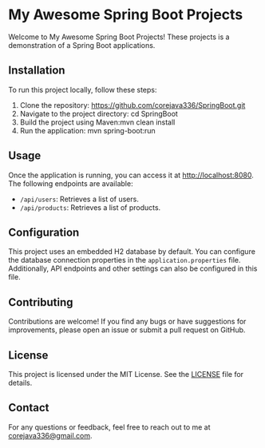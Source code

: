 # My Awesome Spring Boot Projects

Welcome to My Awesome Spring Boot Projects! These projects is a demonstration of a  Spring Boot applications.

## Installation

To run this project locally, follow these steps:

1. Clone the repository: https://github.com/corejava336/SpringBoot.git
2. Navigate to the project directory: cd SpringBoot
3. Build the project using Maven:mvn clean install
4. Run the application:
mvn spring-boot:run

## Usage

Once the application is running, you can access it at [http://localhost:8080](http://localhost:8080). The following endpoints are available:

- `/api/users`: Retrieves a list of users.
- `/api/products`: Retrieves a list of products.

## Configuration

This project uses an embedded H2 database by default. You can configure the database connection properties in the `application.properties` file. Additionally, API endpoints and other settings can also be configured in this file.

## Contributing

Contributions are welcome! If you find any bugs or have suggestions for improvements, please open an issue or submit a pull request on GitHub.

## License

This project is licensed under the MIT License. See the [LICENSE](LICENSE) file for details.

## Contact

For any questions or feedback, feel free to reach out to me at corejava336@gmail.com.






